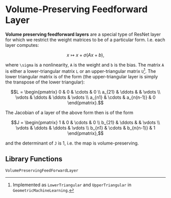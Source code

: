 # Volume-Preserving Feedforward Layer 

**Volume preserving feedforward layers** are a special type of ResNet layer for which we restrict the weight matrices to be of a particular form. I.e. each layer computes: 

```math
x \mapsto x + \sigma(Ax + b),
```
where ``\sigma`` is a nonlinearity, ``A`` is the weight and ``b`` is the bias. The matrix ``A`` is either a lower-triangular matrix ``L`` or an upper-triangular matrix ``U``[^1]. The lower triangular matrix is of the form (the upper-triangular layer is simply the transpose of the lower triangular): 

[^1]: Implemented as `LowerTriangular` and `UpperTriangular` in `GeometricMachineLearning`.

```math 
L = \begin{pmatrix}
     0 & 0 & \cdots & 0      \\
     a_{21} & \ddots &        & \vdots \\
     \vdots & \ddots & \ddots & \vdots \\
     a_{n1} & \cdots & a_{n(n-1)}      & 0 
\end{pmatrix}.
```

The Jacobian of a layer of the above form then is of the form

```math 
J = \begin{pmatrix}
     1 & 0 & \cdots & 0      \\
     b_{21} & \ddots &        & \vdots \\
     \vdots & \ddots & \ddots & \vdots \\
     b_{n1} & \cdots & b_{n(n-1)}      & 1 
\end{pmatrix},
```
and the determinant of ``J`` is 1, i.e. the map is volume-preserving. 

## Library Functions 

```@docs; canonical=false
VolumePreservingFeedForwardLayer
```